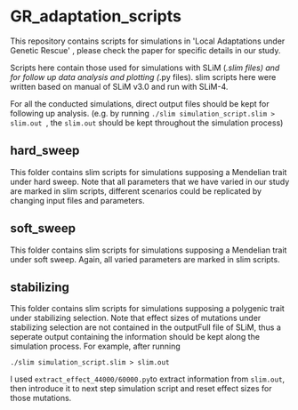 # GR_adaptation_scripts

This repository contains scripts for simulations in 'Local Adaptations under Genetic Rescue' , please check the paper for specific details in our study.

Scripts here contain those used for simulations with SLiM (*.slim files) and for follow up data analysis and plotting (*.py files). slim scripts here were written based on manual of SLiM v3.0 and run with SLiM-4.

For all the conducted simulations, direct output files should be kept for following up analysis. 
(e.g. by running ```./slim simulation_script.slim > slim.out ```, the ```slim.out``` should be kept throughout the simulation process)

## hard_sweep
This folder contains slim scripts for simulations supposing a Mendelian trait under hard sweep. Note that all parameters that we have varied in our study are marked in slim scripts, different scenarios could be replicated by changing input files and parameters.

## soft_sweep
This folder contains slim scripts for simulations supposing a Mendelian trait under soft sweep. Again, all varied parameters are marked in slim scripts.

## stabilizing
This folder contains slim scripts for simulations supposing a polygenic trait under stabilizing selection. Note that effect sizes of mutations under stabilizing selection are not contained in the outputFull file of SLiM, thus a seperate output containing the information should be kept along the simulation process. For example, after running
```
./slim simulation_script.slim > slim.out 
```
I used ```extract_effect_44000/60000.py```to extract information from ```slim.out```, then introduce it to next step simulation script and reset effect sizes for those mutations.
